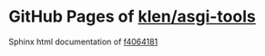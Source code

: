 GitHub Pages of [klen/asgi-tools](https://github.com/klen/asgi-tools.git)
===
Sphinx html documentation of [f4064181](https://github.com/klen/asgi-tools/tree/f4064181b9eed6d7802b0b45dd85eb52c7a02d6b)
